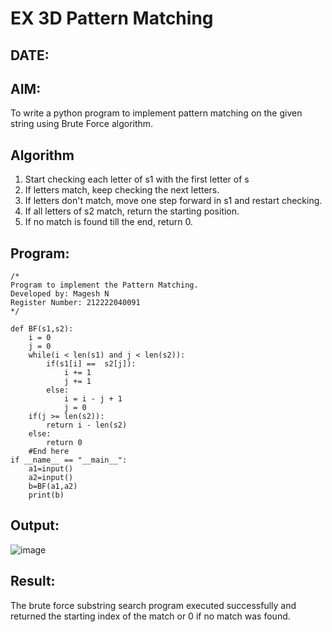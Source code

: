 # EX 3D Pattern Matching
## DATE:
## AIM:
To write a python program to implement pattern matching on the given string using Brute Force algorithm.



## Algorithm
1. Start checking each letter of s1 with the first letter of s
2. If letters match, keep checking the next letters.
3. If letters don't match, move one step forward in s1 and restart checking.
4. If all letters of s2 match, return the starting position.
5. If no match is found till the end, return 0. 

## Program:
```
/*
Program to implement the Pattern Matching.
Developed by: Magesh N
Register Number: 212222040091 
*/
```
```
def BF(s1,s2):
    i = 0
    j = 0
    while(i < len(s1) and j < len(s2)):
        if(s1[i] ==  s2[j]):
            i += 1
            j += 1
        else:
            i = i - j + 1
            j = 0
    if(j >= len(s2)):
        return i - len(s2)
    else:
        return 0
    #End here
if __name__ == "__main__":
    a1=input() 
    a2=input() 
    b=BF(a1,a2)
    print(b)
```
## Output:

![image](https://github.com/user-attachments/assets/02601821-bb7c-43bb-a5e1-88af7dc6209f)



## Result:
The brute force substring search program executed successfully and returned the starting index of the match or 0 if no match was found.
